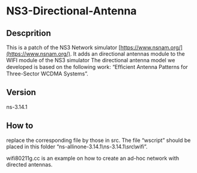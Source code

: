 # NS3-Directional-Antenna

## Descprition
This is a patch of the NS3 Network simulator [https://www.nsnam.org/](https://www.nsnam.org/).
It adds an directional antennas module to the WIFI module of the NS3 simulator
The directional antenna model we developed is based on the following
work: “Efﬁcient Antenna Patterns for Three-Sector WCDMA Systems”.

## Version
ns-3.14.1

## How to
replace the corresponding file by those in src.
The file “wscript” should be placed in this folder “ns-allinone-3.14.1\ns-3.14.1\src\wifi”.

wifi80211g.cc is an example on how to
create an ad-hoc network with directed antennas. 
